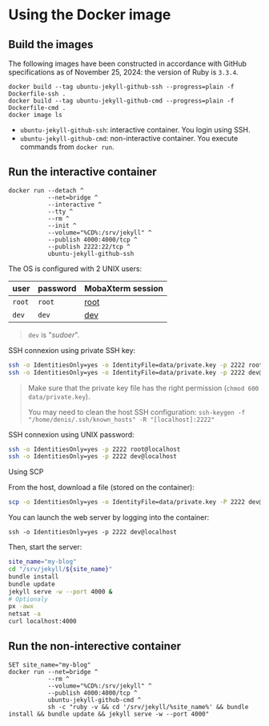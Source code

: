# Using the Docker image

## Build the images

The following images have been constructed in accordance with GitHub specifications as of November 25, 2024:
the version of Ruby is `3.3.4`.

```Batchfile
docker build --tag ubuntu-jekyll-github-ssh --progress=plain -f Dockerfile-ssh .
docker build --tag ubuntu-jekyll-github-cmd --progress=plain -f Dockerfile-cmd .
docker image ls
```

* `ubuntu-jekyll-github-ssh`: interactive container. You login using SSH.
* `ubuntu-jekyll-github-cmd`: non-interactive container. You execute commands from `docker run`.

## Run the interactive container

```Batchfile
docker run --detach ^
           --net=bridge ^
           --interactive ^
           --tty ^
           --rm ^
           --init ^
           --volume="%CD%:/srv/jekyll" ^
           --publish 4000:4000/tcp ^
           --publish 2222:22/tcp ^
           ubuntu-jekyll-github-ssh
```

The OS is configured with 2 UNIX users:

| user               | password           | MobaXterm session                         |
|--------------------|--------------------|-------------------------------------------|
| `root`             | `root`             | [root](data/ContainerUbuntuSamyRoot.moba) |
| `dev`              | `dev`              | [dev](data/ContainerUbuntuSamyDev.moba)   |

> `dev` is "_sudoer_".

SSH connexion using private SSH key:

```bash
ssh -o IdentitiesOnly=yes -o IdentityFile=data/private.key -p 2222 root@localhost
ssh -o IdentitiesOnly=yes -o IdentityFile=data/private.key -p 2222 dev@localhost
```

> Make sure that the private key file has the right permission (`chmod 600 data/private.key`).
>
> You may need to clean the host SSH configuration: `ssh-keygen -f "/home/denis/.ssh/known_hosts" -R "[localhost]:2222"`

SSH connexion using UNIX password:

```bash
ssh -o IdentitiesOnly=yes -p 2222 root@localhost
ssh -o IdentitiesOnly=yes -p 2222 dev@localhost
```

Using SCP 

From the host, download a file (stored on the container):

```bash
scp -o IdentitiesOnly=yes -o IdentityFile=data/private.key -P 2222 dev@localhost:/tmp/sftp-example-download.dump /tmp/
```

You can launch the web server by logging into the container:

```Batchfile
ssh -o IdentitiesOnly=yes -p 2222 dev@localhost
```

Then, start the server:

```bash
site_name="my-blog"
cd "/srv/jekyll/${site_name}"
bundle install
bundle update
jekyll serve -w --port 4000 &
# Optionaly
px -awx
netsat -a
curl localhost:4000
```

## Run the non-interective container

```Batchfile
SET site_name="my-blog"
docker run --net=bridge ^
           --rm ^
           --volume="%CD%:/srv/jekyll" ^
           --publish 4000:4000/tcp ^
           ubuntu-jekyll-github-cmd ^
           sh -c "ruby -v && cd '/srv/jekyll/%site_name%' && bundle install && bundle update && jekyll serve -w --port 4000"
```


